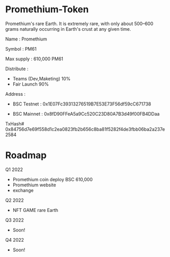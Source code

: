# Promethium-Token
Promethium's rare Earth. It is extremely rare, with only about 500–600 grams naturally occurring in Earth's crust at any given time.

Name 		: Promethium

Symbol 		: PM61

Max supply 	: 610,000 PM61

Distribute	:
 - Teams (Dev,Maketing) 10% 		
 - Fair Launch 90% 

Address  :
- BSC Testnet	: 0x1E07Fc39313276519B7E53E73F56df59cC671738

- BSC Mainnet	: 0x8fD90FFeA5a9Cc520C23D80A7B3d49f00FB4DDaa

TxHash# 0x84756d7e69f558d1c2ea0823fb2b656c8ba81f5282f4de3fbb06ba2a237e2584

# Roadmap

Q1 2022
- Promethium coin deploy BSC 610,000
- Promethium website  
- exchange

Q2 2022
- NFT GAME rare Earth

Q3 2022
- Soon!

Q4 2022
- Soon!

